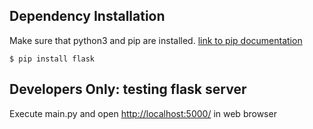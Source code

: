 ## Dependency Installation

Make sure that python3 and pip are installed. [link to pip documentation](https://pip.pypa.io/)

```
$ pip install flask
```

## Developers Only: testing flask server

Execute main.py and open [http://localhost:5000/](http://localhost:5000/) in web browser
